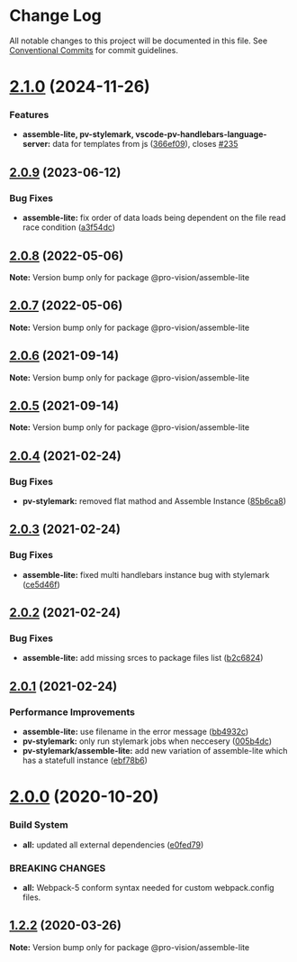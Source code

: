 # Change Log

All notable changes to this project will be documented in this file.
See [Conventional Commits](https://conventionalcommits.org) for commit guidelines.

# [2.1.0](https://github.com/pro-vision/fe-tools/compare/@pro-vision/assemble-lite@2.0.9...@pro-vision/assemble-lite@2.1.0) (2024-11-26)


### Features

* **assemble-lite, pv-stylemark, vscode-pv-handlebars-language-server:** data for templates from js ([366ef09](https://github.com/pro-vision/fe-tools/commit/366ef09ea64853c9f7bd37d3b0f885c351024702)), closes [#235](https://github.com/pro-vision/fe-tools/issues/235)





## [2.0.9](https://github.com/pro-vision/fe-tools/compare/@pro-vision/assemble-lite@2.0.8...@pro-vision/assemble-lite@2.0.9) (2023-06-12)


### Bug Fixes

* **assemble-lite:** fix order of data loads being dependent on the file read race condition ([a3f54dc](https://github.com/pro-vision/fe-tools/commit/a3f54dc0c3be3e3d09caba88c5497dbcdd0b687b))





## [2.0.8](https://github.com/pro-vision/fe-tools/compare/@pro-vision/assemble-lite@2.0.7...@pro-vision/assemble-lite@2.0.8) (2022-05-06)

**Note:** Version bump only for package @pro-vision/assemble-lite





## [2.0.7](https://github.com/pro-vision/fe-tools/compare/@pro-vision/assemble-lite@2.0.6...@pro-vision/assemble-lite@2.0.7) (2022-05-06)

**Note:** Version bump only for package @pro-vision/assemble-lite





## [2.0.6](https://github.com/pro-vision/fe-tools/compare/@pro-vision/assemble-lite@2.0.5...@pro-vision/assemble-lite@2.0.6) (2021-09-14)

**Note:** Version bump only for package @pro-vision/assemble-lite





## [2.0.5](https://github.com/pro-vision/fe-tools/compare/@pro-vision/assemble-lite@2.0.4...@pro-vision/assemble-lite@2.0.5) (2021-09-14)

**Note:** Version bump only for package @pro-vision/assemble-lite





## [2.0.4](https://github.com/pro-vision/fe-tools/compare/@pro-vision/assemble-lite@2.0.3...@pro-vision/assemble-lite@2.0.4) (2021-02-24)


### Bug Fixes

* **pv-stylemark:** removed flat mathod and Assemble Instance ([85b6ca8](https://github.com/pro-vision/fe-tools/commit/85b6ca8cd80dc92081719f87620ac2ae48e01ab1))





## [2.0.3](https://github.com/pro-vision/fe-tools/compare/@pro-vision/assemble-lite@2.0.2...@pro-vision/assemble-lite@2.0.3) (2021-02-24)


### Bug Fixes

* **assemble-lite:** fixed multi handlebars instance bug with stylemark ([ce5d46f](https://github.com/pro-vision/fe-tools/commit/ce5d46fbd81ffe7cffcffbd61357b5341b688f90))





## [2.0.2](https://github.com/pro-vision/fe-tools/compare/@pro-vision/assemble-lite@2.0.1...@pro-vision/assemble-lite@2.0.2) (2021-02-24)


### Bug Fixes

* **assemble-lite:** add missing srces to package files list ([b2c6824](https://github.com/pro-vision/fe-tools/commit/b2c6824836e4fa968f809012cbb961c9863a86b4))





## [2.0.1](https://github.com/pro-vision/fe-tools/compare/@pro-vision/assemble-lite@2.0.0...@pro-vision/assemble-lite@2.0.1) (2021-02-24)


### Performance Improvements

* **assemble-lite:** use filename in the error message ([bb4932c](https://github.com/pro-vision/fe-tools/commit/bb4932c8d6c21181dbbff882643919709000452d))
* **pv-stylemark:** only run stylemark jobs when neccesery ([005b4dc](https://github.com/pro-vision/fe-tools/commit/005b4dc73a742dd26775b3426f0ae2adcb7642e5))
* **pv-stylemark/assemble-lite:** add new variation of assemble-lite which has a statefull instance ([ebf78b6](https://github.com/pro-vision/fe-tools/commit/ebf78b6216d46a36ec615d1f9f26f5a959fe039e))





# [2.0.0](https://github.com/pro-vision/fe-tools/compare/@pro-vision/assemble-lite@1.2.2...@pro-vision/assemble-lite@2.0.0) (2020-10-20)


### Build System

* **all:** updated all external dependencies ([e0fed79](https://github.com/pro-vision/fe-tools/commit/e0fed79e5173f13733acf81be2874c85fc457900))


### BREAKING CHANGES

* **all:** Webpack-5 conform syntax needed for custom webpack.config files.





## [1.2.2](https://github.com/pro-vision/fe-tools/compare/@pro-vision/assemble-lite@1.2.1...@pro-vision/assemble-lite@1.2.2) (2020-03-26)

**Note:** Version bump only for package @pro-vision/assemble-lite
